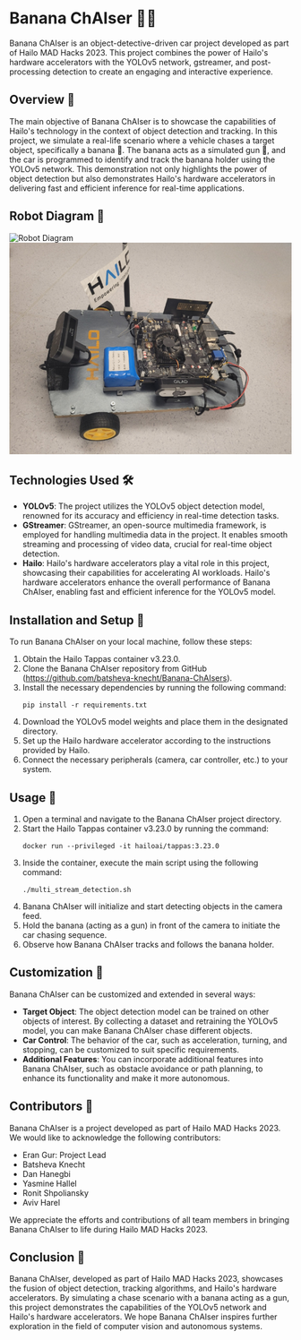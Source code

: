 # Banana ChAIser 🍌🚗

Banana ChAIser is an object-detective-driven car project developed as part of Hailo MAD Hacks 2023. This project combines the power of Hailo's hardware accelerators with the YOLOv5 network, gstreamer, and post-processing detection to create an engaging and interactive experience.

## Overview 📜

The main objective of Banana ChAIser is to showcase the capabilities of Hailo's technology in the context of object detection and tracking. In this project, we simulate a real-life scenario where a vehicle chases a target object, specifically a banana 🍌. The banana acts as a simulated gun 🔫, and the car is programmed to identify and track the banana holder using the YOLOv5 network. This demonstration not only highlights the power of object detection but also demonstrates Hailo's hardware accelerators in delivering fast and efficient inference for real-time applications.

## Robot Diagram 🤖

![Robot Diagram](images/diagram.png)
![Robot](images/robot.png)

## Technologies Used 🛠️

- **YOLOv5**: The project utilizes the YOLOv5 object detection model, renowned for its accuracy and efficiency in real-time detection tasks.
- **GStreamer**: GStreamer, an open-source multimedia framework, is employed for handling multimedia data in the project. It enables smooth streaming and processing of video data, crucial for real-time object detection.
- **Hailo**: Hailo's hardware accelerators play a vital role in this project, showcasing their capabilities for accelerating AI workloads. Hailo's hardware accelerators enhance the overall performance of Banana ChAIser, enabling fast and efficient inference for the YOLOv5 model.

## Installation and Setup 🚀

To run Banana ChAIser on your local machine, follow these steps:

1. Obtain the Hailo Tappas container v3.23.0.
2. Clone the Banana ChAIser repository from GitHub (https://github.com/batsheva-knecht/Banana-ChAIsers).
3. Install the necessary dependencies by running the following command:
   ```
   pip install -r requirements.txt
   ```
4. Download the YOLOv5 model weights and place them in the designated directory.
5. Set up the Hailo hardware accelerator according to the instructions provided by Hailo.
6. Connect the necessary peripherals (camera, car controller, etc.) to your system.

## Usage 🚦

1. Open a terminal and navigate to the Banana ChAIser project directory.
2. Start the Hailo Tappas container v3.23.0 by running the command:
   ```
   docker run --privileged -it hailoai/tappas:3.23.0
   ```
3. Inside the container, execute the main script using the following command:
   ```
   ./multi_stream_detection.sh
   ```
4. Banana ChAIser will initialize and start detecting objects in the camera feed.
5. Hold the banana (acting as a gun) in front of the camera to initiate the car chasing sequence.
6. Observe how Banana ChAIser tracks and follows the banana holder.

## Customization 🧩

Banana ChAIser can be customized and extended in several ways:

- **Target Object**: The object detection model can be trained on other objects of interest. By collecting a dataset and retraining the YOLOv5 model, you can make Banana ChAIser chase different objects.
- **Car Control**: The behavior of the car, such as acceleration, turning, and stopping, can be customized to suit specific requirements.
- **Additional Features**: You can incorporate additional features into Banana ChAIser, such as obstacle avoidance or path planning, to enhance its functionality and make it more autonomous.


## Contributors 👥

Banana ChAIser is a project developed as part of Hailo MAD Hacks 2023. We would like to acknowledge the following contributors:

- Eran Gur: Project Lead
- Batsheva Knecht
- Dan Hanegbi
- Yasmine Hallel
- Ronit Shpoliansky
- Aviv Harel

We appreciate the efforts and contributions of all team members in bringing Banana ChAIser to life during Hailo MAD Hacks 2023.

## Conclusion 🎉

Banana ChAIser, developed as part of Hailo MAD Hacks 2023, showcases the fusion of object detection, tracking algorithms, and Hailo's hardware accelerators. By simulating a chase scenario with a banana acting as a gun, this project demonstrates the capabilities of the YOLOv5 network and Hailo's hardware accelerators. We hope Banana ChAIser inspires further exploration in the field of computer vision and autonomous systems.